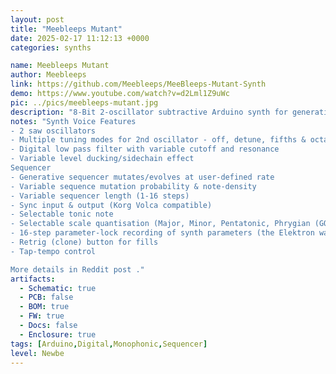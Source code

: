 ```yaml
---
layout: post
title: "Meebleeps Mutant"
date: 2025-02-17 11:12:13 +0000
categories: synths

name: Meebleeps Mutant
author: Meebleeps
link: https://github.com/Meebleeps/MeeBleeps-Mutant-Synth
demo: https://www.youtube.com/watch?v=d2Lml1Z9uWc
pic: ../pics/meebleeps-mutant.jpg
description: "8-Bit 2-oscillator subtractive Arduino synth for generative techno, using Mozzi library, in Volca form-factor."
notes: "Synth Voice Features
- 2 saw oscillators
- Multiple tuning modes for 2nd oscillator - off, detune, fifths & octaves up/down
- Digital low pass filter with variable cutoff and resonance
- Variable level ducking/sidechain effect
Sequencer
- Generative sequencer mutates/evolves at user-defined rate
- Variable sequence mutation probability & note-density
- Variable sequencer length (1-16 steps)
- Sync input & output (Korg Volca compatible)
- Selectable tonic note
- Selectable scale quantisation (Major, Minor, Pentatonic, Phrygian (GOA!), Octaves, Fifths)
- 16-step parameter-lock recording of synth parameters (the Elektron way!)
- Retrig (clone) button for fills
- Tap-tempo control

More details in Reddit post ."
artifacts:
  - Schematic: true
  - PCB: false
  - BOM: true
  - FW: true
  - Docs: false
  - Enclosure: true
tags: [Arduino,Digital,Monophonic,Sequencer]
level: Newbe
---
```


